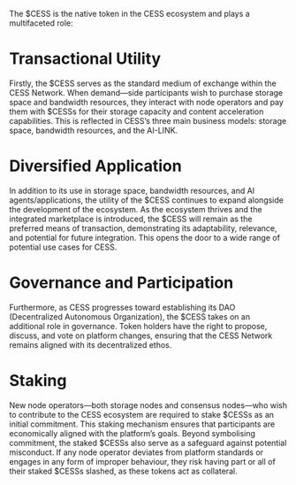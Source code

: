 The $CESS is the native token in the CESS ecosystem and plays a multifaceted role:
# Transactional Utility 
Firstly, the $CESS serves as the standard medium of exchange within the CESS Network. When demand—side participants wish to purchase storage space and bandwidth resources, they interact with node operators and pay them with $CESSs for their storage capacity and content acceleration capabilities. This is reflected in CESS’s three main business models: storage space, bandwidth resources, and the AI-LINK.
# Diversified Application
In addition to its use in storage space, bandwidth resources, and AI agents/applications, the utility of the $CESS continues to expand alongside the development of the ecosystem. As the ecosystem thrives and the integrated marketplace is introduced, the $CESS will remain as the preferred means of transaction, demonstrating its adaptability, relevance, and potential for future integration. This opens the door to a wide range of potential use cases for CESS.
# Governance and Participation
Furthermore, as CESS progresses toward establishing its DAO (Decentralized Autonomous Organization), the $CESS takes on an additional role in governance. Token holders have the right to propose, discuss, and vote on platform changes, ensuring that the CESS Network remains aligned with its decentralized ethos.
# Staking 
New node operators—both storage nodes and consensus nodes—who wish to contribute to the CESS ecosystem are required to stake $CESSs as an initial commitment. This staking mechanism ensures that participants are economically aligned with the platform’s goals. Beyond symbolising commitment, the staked $CESSs also serve as a safeguard against potential misconduct. If any node operator deviates from platform standards or engages in any form of improper behaviour, they risk having part or all of their staked $CESSs slashed, as these tokens act as collateral.
